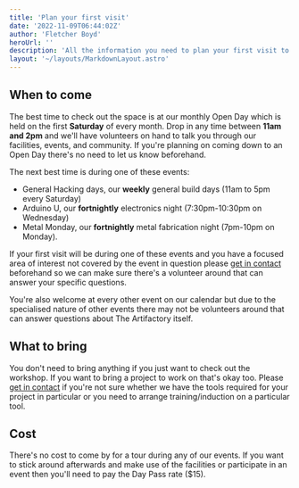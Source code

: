 ```yaml
---
title: 'Plan your first visit'
date: '2022-11-09T06:44:02Z'
author: 'Fletcher Boyd'
heroUrl: ''
description: 'All the information you need to plan your first visit to our workshop'
layout: '~/layouts/MarkdownLayout.astro'
---
```


## When to come

The best time to check out the space is at our monthly Open Day which is held on the first **Saturday** of every month. Drop in any time between **11am and 2pm** and we'll have volunteers on hand to talk you through our facilities, events, and community. If you're planning on coming down to an Open Day there's no need to let us know beforehand.

The next best time is during one of these events:

* General Hacking days, our **weekly** general build days (11am to 5pm every Saturday)
* Arduino U, our **fortnightly** electronics night (7:30pm-10:30pm on Wednesday)
* Metal Monday, our **fortnightly** metal fabrication night (7pm-10pm on Monday).

If your first visit will be during one of these events and you have a focused area of interest not covered by the event in question please [get in contact](mailto:info@artifactory.org.au) beforehand so we can make sure there's a volunteer around that can answer your specific questions.

You're also welcome at every other event on our calendar but due to the specialised nature of other events there may not be volunteers around that can answer questions about The Artifactory itself.

## What to bring

You don't need to bring anything if you just want to check out the workshop. If you want to bring a project to work on that's okay too. Please [get in contact](mailto:info@artifactory.org.au) if you're not sure whether we have the tools required for your project in particular or you need to arrange training/induction on a particular tool.

## Cost

There's no cost to come by for a tour during any of our events. If you want to stick around afterwards and make use of the facilities or participate in an event then you'll need to pay the Day Pass rate ($15).
